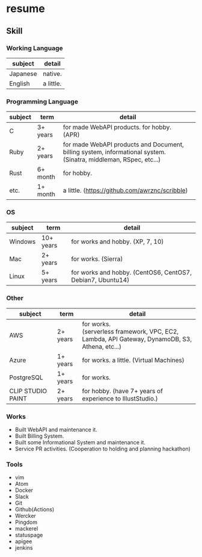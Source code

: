 # resume

## Skill

### Working Language

| subject | detail |
| - | - |
| Japanese | native. |
| English | a little. |

### Programming Language

| subject | term | detail |
| - | - | - |
| C | 3+ years | for made WebAPI products. for hobby. <br>(APR) |
| Ruby | 2+ years | for made WebAPI products and Document, billing system, informational system. <br>(Sinatra, middleman, RSpec, etc...) |
| Rust | 6+ month | for hobby. |
| etc. | 1+ month | a little. (https://github.com/awrznc/scribble) |

### OS

| subject | term | detail |
| - | - | - |
| Windows | 10+ years | for works and hobby. (XP, 7, 10) |
| Mac | 2+ years | for works. (Sierra) |
| Linux | 5+ years | for works and hobby. (CentOS6, CentOS7, Debian7, Ubuntu14) |

### Other

| subject | term | detail |
| - | - | - |
| AWS | 2+ years | for works. <br>(serverless framework, VPC, EC2, Lambda, API Gateway, DynamoDB, S3, Athena, etc...) |
| Azure | 1+ years |  for works. a little. (Virtual Machines) |
| PostgreSQL | 1+ years | for works. |
| CLIP STUDIO PAINT | 2+ years | for hobby. (have 7+ years of experience to IllustStudio.) |

### Works

* Built WebAPI and maintenance it.
* Built Billing System.
* Built some Informational System and maintenance it.
* Service PR activities. (Cooperation to holding and planning hackathon)

### Tools

* vim
* Atom
* Docker
* Slack
* Git
* Github(Actions)
* Wercker
* Pingdom
* mackerel
* statuspage
* apigee
* jenkins
